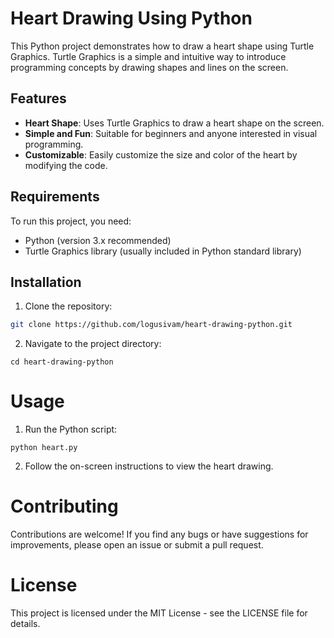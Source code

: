 # Heart Drawing Using Python

This Python project demonstrates how to draw a heart shape using Turtle Graphics. Turtle Graphics is a simple and intuitive way to introduce programming concepts by drawing shapes and lines on the screen.

## Features

- **Heart Shape**: Uses Turtle Graphics to draw a heart shape on the screen.
- **Simple and Fun**: Suitable for beginners and anyone interested in visual programming.
- **Customizable**: Easily customize the size and color of the heart by modifying the code.

## Requirements

To run this project, you need:

- Python (version 3.x recommended)
- Turtle Graphics library (usually included in Python standard library)

## Installation

1. Clone the repository:

```bash
git clone https://github.com/logusivam/heart-drawing-python.git
```

2. Navigate to the project directory:
```
cd heart-drawing-python
```

# Usage
1. Run the Python script:
```
python heart.py
```

2. Follow the on-screen instructions to view the heart drawing.

# Contributing
Contributions are welcome! If you find any bugs or have suggestions for improvements, please open an issue or submit a pull request.

# License
This project is licensed under the MIT License - see the LICENSE file for details.
























